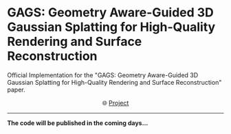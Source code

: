# GAGS: Geometry Aware-Guided 3D Gaussian Splatting for High-Quality Rendering and Surface Reconstruction
Official Implementation for the "GAGS: Geometry Aware-Guided 3D Gaussian Splatting for High-Quality Rendering and Surface Reconstruction" paper.  
<p align="center">
    🌐 <a href="https://VerseWei.github.io/GAGS/" target="_blank">Project</a>
</p>

___
**The code will be published in the coming days...**
